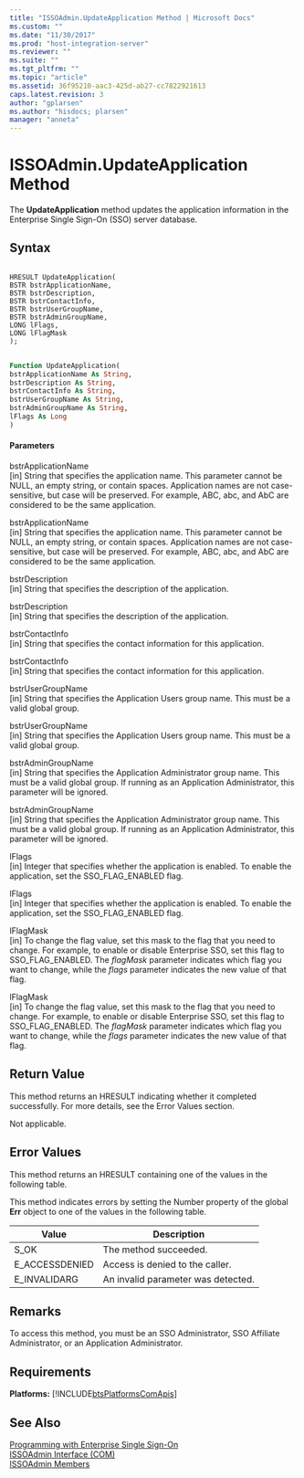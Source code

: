 ```yaml
---
title: "ISSOAdmin.UpdateApplication Method | Microsoft Docs"
ms.custom: ""
ms.date: "11/30/2017"
ms.prod: "host-integration-server"
ms.reviewer: ""
ms.suite: ""
ms.tgt_pltfrm: ""
ms.topic: "article"
ms.assetid: 36f95210-aac3-425d-ab27-cc7822921613
caps.latest.revision: 3
author: "gplarsen"
ms.author: "hisdocs; plarsen"
manager: "anneta"
---
```

# ISSOAdmin.UpdateApplication Method
The **UpdateApplication** method updates the application information in the Enterprise Single Sign-On (SSO) server database.  
  
## Syntax  
  
```cpp#  
  
HRESULT UpdateApplication(  
BSTR bstrApplicationName,  
BSTR bstrDescription,  
BSTR bstrContactInfo,  
BSTR bstrUserGroupName,  
BSTR bstrAdminGroupName,  
LONG lFlags,  
LONG lFlagMask  
);  
```  
  
```vb  
  
Function UpdateApplication(  
bstrApplicationName As String,  
bstrDescription As String,  
bstrContactInfo As String,  
bstrUserGroupName As String,  
bstrAdminGroupName As String,  
lFlags As Long  
)  
```  
  
#### Parameters  
 bstrApplicationName  
 [in]  String that specifies the application name. This parameter cannot be NULL, an empty string, or contain spaces. Application names are not case-sensitive, but case will be preserved. For example, ABC, abc, and AbC are considered to be the same application.  
  
 bstrApplicationName  
 [in]  String that specifies the application name. This parameter cannot be NULL, an empty string, or contain spaces. Application names are not case-sensitive, but case will be preserved. For example, ABC, abc, and AbC are considered to be the same application.  
  
 bstrDescription  
 [in]  String that specifies the description of the application.  
  
 bstrDescription  
 [in]  String that specifies the description of the application.  
  
 bstrContactInfo  
 [in]  String that specifies the contact information for this application.  
  
 bstrContactInfo  
 [in]  String that specifies the contact information for this application.  
  
 bstrUserGroupName  
 [in]  String that specifies the Application Users group name. This must be a valid global group.  
  
 bstrUserGroupName  
 [in]  String that specifies the Application Users group name. This must be a valid global group.  
  
 bstrAdminGroupName  
 [in]  String that specifies the Application Administrator group name. This must be a valid global group. If running as an Application Administrator, this parameter will be ignored.  
  
 bstrAdminGroupName  
 [in]  String that specifies the Application Administrator group name. This must be a valid global group. If running as an Application Administrator, this parameter will be ignored.  
  
 lFlags  
 [in]  Integer that specifies whether the application is enabled. To enable the application, set the SSO_FLAG_ENABLED flag.  
  
 lFlags  
 [in]  Integer that specifies whether the application is enabled. To enable the application, set the SSO_FLAG_ENABLED flag.  
  
 lFlagMask  
 [in]  To change the flag value, set this mask to the flag that you need to change. For example, to enable or disable Enterprise SSO, set this flag to SSO_FLAG_ENABLED. The *flagMask* parameter indicates which flag you want to change, while the *flags* parameter indicates the new value of that flag.  
  
 lFlagMask  
 [in]  To change the flag value, set this mask to the flag that you need to change. For example, to enable or disable Enterprise SSO, set this flag to SSO_FLAG_ENABLED. The *flagMask* parameter indicates which flag you want to change, while the *flags* parameter indicates the new value of that flag.  
  
## Return Value  
 This method returns an HRESULT indicating whether it completed successfully. For more details, see the Error Values section.  
  
 Not applicable.  
  
## Error Values  
 This method returns an HRESULT containing one of the values in the following table.  
  
 This method indicates errors by setting the Number property of the global **Err** object to one of the values in the following table.  
  
|Value|Description|  
|-----------|-----------------|  
|S_OK|The method succeeded.|  
|E_ACCESSDENIED|Access is denied to the caller.|  
|E_INVALIDARG|An invalid parameter was detected.|  
  
## Remarks  
 To access this method, you must be an SSO Administrator, SSO Affiliate Administrator, or an Application Administrator.  
  
## Requirements  
 **Platforms:**  [!INCLUDE[btsPlatformsComApis](../includes/btsplatformscomapis-md.md)]  
  
## See Also  
 [Programming with Enterprise Single Sign-On](../esso/programming-with-enterprise-single-sign-on.md)   
 [ISSOAdmin Interface (COM)](../esso/issoadmin-interface-com.md)   
 [ISSOAdmin Members](../esso/issoadmin-members.md)